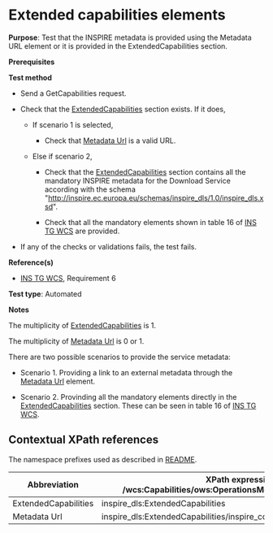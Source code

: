 # Extended capabilities elements

**Purpose**: Test that the INSPIRE metadata is provided using the Metadata URL element or it is provided in the ExtendedCapabilities section.

**Prerequisites**

**Test method**

* Send a GetCapabilities request.

* Check that the [ExtendedCapabilities](#extendedCapabilities) section exists. If it does,

  * If scenario 1 is selected,

    * Check that [Metadata Url](#metadataUrl) is a valid URL.
  
  * Else if scenario 2,

    * Check that the [ExtendedCapabilities](#extendedCapabilities) section contains all the mandatory INSPIRE metadata for the Download Service according with the schema "http://inspire.ec.europa.eu/schemas/inspire_dls/1.0/inspire_dls.xsd".

    * Check that all the mandatory elements shown in table 16 of [INS TG WCS](https://inspire.ec.europa.eu/id/document/tg/download-wcs) are provided.

* If any of the checks or validations fails, the test fails.

**Reference(s)**

* [INS TG WCS](https://inspire.ec.europa.eu/id/document/tg/download-wcs), Requirement 6

**Test type**: Automated

**Notes**

The multiplicity of [ExtendedCapabilities](#extendedCapabilities) is 1.

The multiplicity of [Metadata Url](#metadataUrl) is 0 or 1.

There are two possible scenarios to provide the service metadata:

* Scenario 1. Providing a link to an external metadata through the [Metadata Url](#metadataUrl) element.

* Scenario 2. Provinding all the mandatory elements directly in the [ExtendedCapabilities](#extendedCapabilities) section. These can be seen in table 16 of [INS TG WCS](https://inspire.ec.europa.eu/id/document/tg/download-wcs).

## Contextual XPath references

The namespace prefixes used as described in [README](./README.md#namespaces).

| Abbreviation | XPath expression (relative to /wcs:Capabilities/ows:OperationsMetadata/ows:ExtendedCapabilities) |
| --------------------------------------------------- | -------------------------------------------------------------- |
| ExtendedCapabilities <a name="extendedCapabilities"></a> | inspire_dls:ExtendedCapabilities |
| Metadata Url <a name="metadataUrl"></a> | inspire_dls:ExtendedCapabilities/inspire_common:MetadataUrl/inspire_common:URL |
